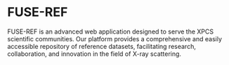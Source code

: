 # FUSE-REF
FUSE-REF is an advanced web application designed to serve the XPCS scientific communities. Our platform provides a comprehensive and easily accessible repository of reference datasets, facilitating research, collaboration, and innovation in the field of X-ray scattering. 
